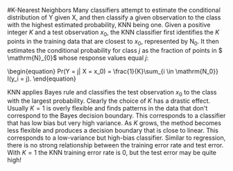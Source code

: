 #K-Nearest Neighbors
Many classifiers attempt to estimate the conditional distribution of Y given X, and then classify a given observation to the class with the highest estimated probability, KNN being one. Given a positive integer $K$ and a test observation $x_0$, the KNN classifier first identifies the $K$ points in the training data that are closest to $x_0$, represented by $\mathrm{N}_{0}$.
It then estimates the conditional probability for class $j$ as the fraction of points in $ \mathrm{N}_{0}$ whose response values equal $j$:

\begin{equation}
Pr(Y = j| X = x_0) = \frac{1}{K}\sum_{i \in \mathrm{N_0}} I(y_i = j).
\end{equation}

KNN applies Bayes rule and classifies the test observation $x_0$ to the class with the largest probability.
Clearly the choice of $K$ has a drastic effect. Usually $K = 1$ is overly flexible and finds patterns in the data that don't correspond to the Bayes decision boundary. This corresponds to a classifier that has low bias but very high variance. As $K$ grows, the method becomes less flexible and produces a decision boundary that is close to linear. This corresponds to a low-variance but high-bias classifier. Similar to regression, there is no strong relationship between the training error rate and test error. With $K = 1$ the KNN training error rate is 0, but the test error may be quite high!
